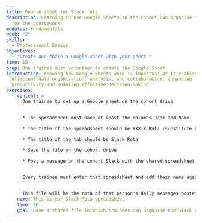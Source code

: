 ```yaml
---
title: Google sheet for Slack rota
description: Learning to use Google Sheets so the cohort can organise their rota
  for the coursework
modules: Fundamentals
week: "2"
skills:
  - Professional Basics
objectives:
  - "Create and share a Google sheet with your peers "
time: 15
prep: O﻿ne trainee must volunteer to create the Google Sheet.
introduction: Knowing how Google Sheets work is important as it enables
  efficient data organisation, analysis, and collaboration, enhancing
  productivity and enabling effective decision-making.
exercises:
  - content: >-
      One trainee to set up a Google sheet on the cohort drive


      * The spreadsheet must have at least the columns Date and Name

      * The title of the spreadsheet should be XXX X Rota (substitute XXXX for the region initials and cohort number, for example, GLA 6)

      * The title of the tab should be Slack Rota

      * Save the file on the cohort drive

      * Post a message on the cohort Slack with the shared spreadsheet and the instructions on what to do (see below)


      Every trainee must enter that spreadsheet and add their name against a date.


      This file will be the rota of that person's daily messages posted on Slack. You have more information about it in your Coursework.
    name: This is our Slack Rota spreadsheet
    time: 10
    goal: Have 1 shared file in which trainees can organise the Slack rota
---
```

